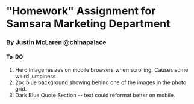 # "Homework" Assignment for Samsara Marketing Department

### By Justin McLaren @chinapalace

#### To-DO

1. Hero Image resizes on mobile browsers when scrolling. Causes some weird jumpiness.
2. 2px blue background showing behind one of the images in the photo grid.
3. Dark Blue Quote Section -- text could reformat better on mobile.
